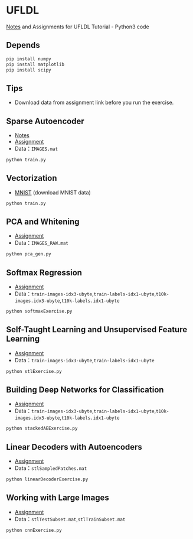 # UFLDL
[Notes](http://hertzcat.com/2019/05/08/ufldl-summary/) and Assignments for UFLDL Tutorial - Python3 code

Depends
------------
```bash
pip install numpy
pip install matplotlib
pip install scipy
```

Tips
------------
* Download data from assignment link before you run the exercise.

Sparse Autoencoder
------------
* [Notes](http://hertzcat.com/2018/10/20/ufldl-sparse-autoencoder/)
* [Assignment](https://github.com/hertzcat/UFLDL/blob/master/ex1/ex.pdf)
* Data：`IMAGES.mat`

```bash
python train.py
```

Vectorization
------------
* [MNIST](http://yann.lecun.com/exdb/mnist/train-images-idx3-ubyte.gz) (download MNIST data)

```bash
python train.py
```

PCA and Whitening
------------
* [Assignment](http://ufldl.stanford.edu/wiki/index.php/Exercise:PCA_and_Whitening)
* Data：`IMAGES_RAW.mat`

```bash
python pca_gen.py
```

Softmax Regression
------------
* [Assignment](http://ufldl.stanford.edu/wiki/index.php/Exercise:Softmax_Regression)
* Data：`train-images-idx3-ubyte`,`train-labels-idx1-ubyte`,`t10k-images.idx3-ubyte`,`t10k-labels.idx1-ubyte`

```bash
python softmaxExercise.py
```

Self-Taught Learning and Unsupervised Feature Learning
------------
* [Assignment](http://ufldl.stanford.edu/wiki/index.php/Exercise:Self-Taught_Learning)
* Data：`train-images-idx3-ubyte`,`train-labels-idx1-ubyte`

```bash
python stlExercise.py
```

Building Deep Networks for Classification
------------
* [Assignment](http://ufldl.stanford.edu/wiki/index.php/Exercise:_Implement_deep_networks_for_digit_classification)
* Data：`train-images-idx3-ubyte`,`train-labels-idx1-ubyte`,`t10k-images.idx3-ubyte`,`t10k-labels.idx1-ubyte`

```bash
python stackedAEExercise.py
```

Linear Decoders with Autoencoders
------------
* [Assignment](http://ufldl.stanford.edu/wiki/index.php/Exercise:Learning_color_features_with_Sparse_Autoencoders)
* Data：`stlSampledPatches.mat`

```bash
python linearDecoderExercise.py
```

Working with Large Images
------------
* [Assignment](http://ufldl.stanford.edu/wiki/index.php/Exercise:Convolution_and_Pooling)
* Data：`stlTestSubset.mat`,`stlTrainSubset.mat`

```bash
python cnnExercise.py
```
